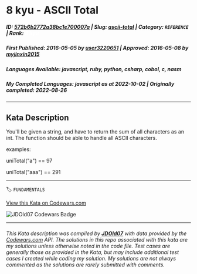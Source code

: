 # 8 kyu - ASCII Total

##### **ID**: [572b6b2772a38bc1e700007a](https://www.codewars.com/kata/572b6b2772a38bc1e700007a) | **Slug**: [ascii-total](https://www.codewars.com/kata/572b6b2772a38bc1e700007a) | **Category**: `REFERENCE` | **Rank**: <span style="color:white">8 kyu</span>

##### **First Published**: 2016-05-05 ***by*** [user3220651](https://www.codewars.com/users/user3220651) | **Approved**: 2016-05-08 ***by*** [myjinxin2015](https://www.codewars.com/users/myjinxin2015)

##### **Languages Available**: javascript, ruby, python, csharp, cobol, c, nasm

##### **My Completed Languages**: javascript ***as at*** 2022-10-02 | **Originally completed**: 2022-08-26

---

## Kata Description


You'll be given a string, and have to return the sum of all characters as an int. The function should be able to handle all ASCII characters.



examples:



uniTotal("a") == 97

uniTotal("aaa") == 291

---


🏷 `FUNDAMENTALS`


[View this Kata on Codewars.com](https://www.codewars.com/kata/572b6b2772a38bc1e700007a)

![](https://www.codewars.com/users/jdold07/badges/large "JDOld07 Codewars Badge")

---

###### *This Kata description was compiled by [**JDOld07**](https://tpstech.dev) with data provided by the [Codewars.com](https://www.codewars.com) API.  The solutions in this repo associated with this kata are my solutions unless otherwise noted in the code file.  Test cases are generally those as provided in the Kata, but may include additional test cases I created while coding my solution.  My solutions are not always commented as the solutions are rarely submitted with comments.*
